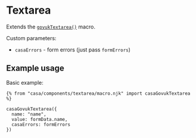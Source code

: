 # Textarea

Extends the [`govukTextarea()`](https://design-system.service.gov.uk/components/textarea/) macro.

Custom parameters:

* `casaErrors` - form errors (just pass `formErrors`)

## Example usage

Basic example:

```nunjucks
{% from "casa/components/textarea/macro.njk" import casaGovukTextarea %}

casaGovukTextarea({
  name: "name",
  value: formData.name,
  casaErrors: formErrors
})
```

